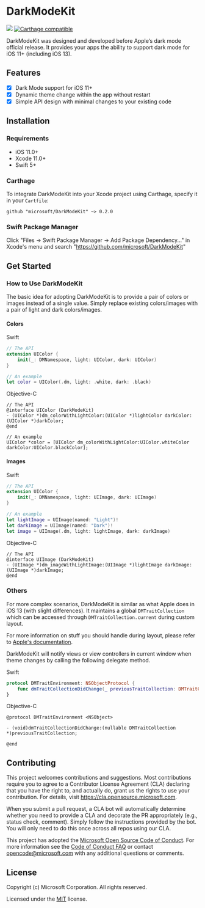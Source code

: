 # DarkModeKit

![](https://github.com/microsoft/DarkModeKit/workflows/CI/badge.svg)
[![Carthage compatible](https://img.shields.io/badge/Carthage-compatible-4BC51D.svg?style=flat)](https://github.com/Carthage/Carthage)

DarkModeKit was designed and developed before Apple‘s dark mode official release. It provides your apps the ability to support dark mode for iOS 11+ (including iOS 13).

## Features

- [x] Dark Mode support for iOS 11+
- [x] Dynamic theme change within the app without restart
- [x] Simple API design with minimal changes to your existing code

## Installation

### Requirements

- iOS 11.0+
- Xcode 11.0+
- Swift 5+

### Carthage

To integrate DarkModeKit into your Xcode project using Carthage, specify it in your `Cartfile`:

```
github "microsoft/DarkModeKit" ~> 0.2.0
```

### Swift Package Manager

Click "Files -> Swift Package Manager -> Add Package Dependency..." in Xcode's menu and search "https://github.com/microsoft/DarkModeKit"

## Get Started

### How to Use DarkModeKit

The basic idea for adopting DarkModeKit is to provide a pair of colors or images instead of a single value. Simply replace existing colors/images with a pair of light and dark colors/images.

#### Colors

Swift
```swift
// The API
extension UIColor {
    init(_: DMNamespace, light: UIColor, dark: UIColor)
}

// An example
let color = UIColor(.dm, light: .white, dark: .black)
```

Objective-C
```objc
// The API
@interface UIColor (DarkModeKit)
- (UIColor *)dm_colorWithLightColor:(UIColor *)lightColor darkColor:(UIColor *)darkColor;
@end

// An example
UIColor *color = [UIColor dm_colorWithLightColor:UIColor.whiteColor darkColor:UIColor.blackColor];
```

#### Images

Swift
```swift
// The API
extension UIColor {
    init(_: DMNamespace, light: UIImage, dark: UIImage)
}

// An example
let lightImage = UIImage(named: "Light")!
let darkImage = UIImage(named: "Dark")!
let image = UIImage(.dm, light: lightImage, dark: darkImage)
```

Objective-C
```objc
// The API
@interface UIImage (DarkModeKit)
- (UIImage *)dm_imageWithLightImage:(UIImage *)lightImage darkImage:(UIImage *)darkImage;
@end
```

### Others

For more complex scenarios, DarkModeKit is similar as what Apple does in iOS 13 (with slight differences). It maintains a global `DMTraitCollection` which can be accessed through `DMTraitCollection.current` during custom layout. 

For more information on stuff you should handle during layout, please refer to [Apple's documentation](https://developer.apple.com/documentation/xcode/supporting_dark_mode_in_your_interface#2993898).

DarkModeKit will notify views or view controllers in current window when theme changes by calling the following delegate method. 

Swift
```swift
protocol DMTraitEnvironment: NSObjectProtocol {
    func dmTraitCollectionDidChange(_ previousTraitCollection: DMTraitCollection?)
}
```

Objective-C
```objc
@protocol DMTraitEnvironment <NSObject>

- (void)dmTraitCollectionDidChange:(nullable DMTraitCollection *)previousTraitCollection;

@end
```

## Contributing

This project welcomes contributions and suggestions. Most contributions require you to agree to a
Contributor License Agreement (CLA) declaring that you have the right to, and actually do, grant us
the rights to use your contribution. For details, visit https://cla.opensource.microsoft.com.

When you submit a pull request, a CLA bot will automatically determine whether you need to provide
a CLA and decorate the PR appropriately (e.g., status check, comment). Simply follow the instructions
provided by the bot. You will only need to do this once across all repos using our CLA.

This project has adopted the [Microsoft Open Source Code of Conduct](https://opensource.microsoft.com/codeofconduct/).
For more information see the [Code of Conduct FAQ](https://opensource.microsoft.com/codeofconduct/faq/) or
contact [opencode@microsoft.com](mailto:opencode@microsoft.com) with any additional questions or comments.

## License

Copyright (c) Microsoft Corporation. All rights reserved.

Licensed under the [MIT](LICENSE) license.
